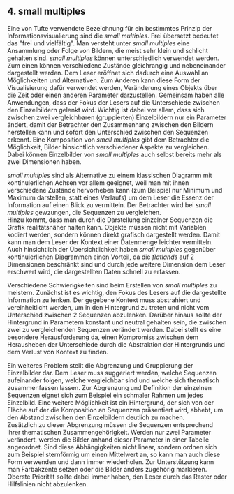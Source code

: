 ## 4. small multiples
Eine von Tufte verwendete Bezeichnung für ein bestimmtes Prinzip der Informationsvisualierung sind die _small multiples_. Frei übersetzt bedeutet das "frei und vielfältig". Man versteht unter _small multiples_ eine Ansammlung oder Folge von Bildern, die meist sehr klein und schlicht gehalten sind. _small multiples_ können unterschiedlich verwendet werden. 
Zum einen können verschiedene Zustände gleichrangig und nebeneinander dargestellt werden. Dem Leser eröffnet sich dadurch eine Auswahl an Möglichkeiten und Alternativen. Zum Anderen kann diese Form der Visualisierung dafür verwendet werden, Veränderung eines Objekts über die Zeit oder einen anderen Parameter darzustellen. Gemeinsam haben alle Anwendungen, dass der Fokus der Lesers auf die Unterschiede zwischen den Einzelbildern gelenkt wird.  Wichtig ist dabei vor allem, dass sich zwischen zwei vergleichbaren (gruppierten) Einzelbildern nur ein Parameter ändert, damit der Betrachter den Zusammenhang zwischen den Bildern herstellen kann und sofort den Unterschied zwischen den Sequenzen erkennt.  Eine Komposition von _small multiples_ gibt dem Betrachter die Möglichkeit, Bilder hinsichtlich verschiedener Aspekte zu vergleichen. Dabei können Einzelbilder von _small multiples_ auch selbst bereits mehr als zwei Dimensionen haben.

_small multiples_ sind als Alternative zu einem klassischen Diagramm mit kontinuierlichen Achsen vor allem geeignet, weil man mit ihnen verschiedene Zustände hervorheben kann (zum Beispiel nur Minimum und Maximum darstellen, statt eines Verlaufs) um dem Leser die Essenz der Information auf einen Blick zu vermitteln.  Der Betrachter wird bei _small multiples_ gewzungen, die Sequenzen zu vergleichen.  
Hinzu kommt, dass man durch die Darstellung einzelner Sequenzen die Grafik realitätsnäher halten kann. Objekte müssen nicht mit Variablen kodiert werden, sondern können direkt grafisch dargestellt werden. Damit kann man dem Leser der Kontext einer Datenmenge leichter vermitteln. Auch hinsichtlich der Übersichtlichkeit haben _small multiples_ gegenüber kontinuierlichen Diagrammen einen Vorteil, da die _flatlands_ auf 2 Dimensionen beschränkt sind und durch jede weitere Dimension dem Leser erschwert wird, die dargestellten Daten schnell zu erfassen.
	
Verschiedene Schwierigkeiten sind beim Erstellen von _small multiples_ zu meistern. 
Zunächst ist es wichtig, den Fokus des Lesers auf die dargestellte Information zu lenken. Der gegebene Kontext muss abstrahiert und vereinheitlicht werden, um in den Hintergrund zu treten und nicht vom Unterschied zwischen 2 Sequenzen abzulenken. Darüber hinaus sollte der Hintergrund in Parametern konstant und neutral gehalten sein, die zwischen zwei zu vergleichenden Sequenzen verändert werden. Dabei stellt es eine besondere Herausforderung da, einen Kompromiss zwischen dem Herausheben der Unterschiede durch die Abstraktion der Hintergrunds und dem Verlust von Kontext zu finden.

Ein weiteres Problem stellt die Abgrenzung und Gruppierung der Einzelbilder dar. Dem Leser muss suggeriert werden, welche Sequenzen aufeinander folgen, welche vergleichbar sind und welche sich thematisch zusammenfassen lassen. 
Zur Abgrenzung und Definition der einzelnen Sequenzen eignet sich zum Beispiel ein schmaler Rahmen um jedes Einzelbild. Eine weitere Möglichkeit ist ein Hintergrund, der sich von der Fläche auf der die Komposition an Sequenzen präsentiert wird, abhebt, um den Abstand zwischen den Einzelbildern deutlich zu machen.   
Zusätzlich zu dieser Abgrenzung müssen die Sequenzen entsprechend ihrer thematischen Zusammengehörigkeit. Werden nur zwei Parameter verändert, werden die Bilder anhand dieser Parameter in einer Tabelle angeordnet. Sind diese Abhängigkeiten nicht linear, sondern ordnen sich zum Beispiel sternförmig um einen Mittelwert an, so kann man auch diese Form verwenden und dann immer wiederholen. Zur Unterstützung kann man Farbakzente setzen oder die Bilder anders zugehörig markieren. Oberste Priorität sollte dabei immer haben, den Leser durch das Raster oder Hilfslinien nicht abzulenken.
